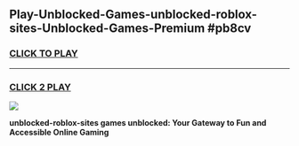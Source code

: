 
## Play-Unblocked-Games-unblocked-roblox-sites-Unblocked-Games-Premium #pb8cv
<h3>
<a href="https://premium.freeplayer.one?title=unblocked-roblox-sites&ref=12M">CLICK TO PLAY</a></h3>
<hr>

<h3>
<a href="https://premium.freeplayer.one?title=unblocked-roblox-sites&ref=12M">CLICK 2 PLAY</a>
  
</h3>

<a href="https://premium.freeplayer.one?title=unblocked-roblox-sites&ref=12M"><img src="https://clearcache.store/games.png"></a>


**unblocked-roblox-sites games unblocked: Your Gateway to Fun and Accessible Online Gaming**
